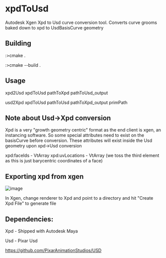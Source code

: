 # xpdToUsd
Autodesk Xgen Xpd to Usd curve conversion tool. Converts curve grooms baked down to xpd to UsdBasisCurve geometry

## Building

:>cmake .

:>cmake --build .

## Usage

xpd2Usd
xpdToUsd pathToXpd pathToUsd_output

usd2Xpd
xpdToUsd pathToUsd pathToXpd_output primPath

## Note about Usd->Xpd conversion
Xpd is a very "growth geometry centric" format as the end client is xgen, an instancing software. So some special attributes need to exist on the basisCurve before conversion. These attributes will exist inside the Usd geometry upon xpd->Usd conversion

xpd:faceIds - VtArray<int>
xpd:uvLocations - VtArray<GfVec3f> (we toss the third element as this is just barycentric coordinates of a face)



## Exporting xpd from xgen

![image](https://user-images.githubusercontent.com/83418742/188806885-3a791561-4cd7-420c-a48e-25ca00f5f447.png)

In Xgen, change renderer to Xpd and point to a directory and hit "Create Xpd File" to generate file

## Dependencies:

Xpd - Shipped with Autodesk Maya

Usd - Pixar Usd

https://github.com/PixarAnimationStudios/USD

